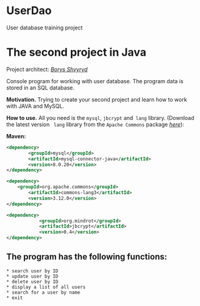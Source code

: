 # UserDao
User database training project
# The second project in Java

Project architect: [*Borys Shvyryd*](https://github.com/BorysShvyryd)

Console program for working with user database. The program data is stored in an SQL database.

**Motivation.** Trying to create your second project and learn how to work with JAVA and MySQL.

**How to use.** All you need is the `mysql`, `jbcrypt` and` lang` library. (Download the latest version ` lang` library from the `Apache Commons` package [*here*](https://mvnrepository.com/artifact/org.apache.commons/commons-lang3 )):

**Maven:**
```xml
<dependency>
        <groupId>mysql</groupId>
        <artifactId>mysql-connector-java</artifactId>
        <version>8.0.20</version>
</dependency>
```

```xml
<dependency>
	<groupId>org.apache.commons</groupId>
        <artifactId>commons-lang3</artifactId>
        <version>3.12.0</version>
</dependency>
```

```xml
<dependency>
            <groupId>org.mindrot</groupId>
            <artifactId>jbcrypt</artifactId>
            <version>0.4</version>
</dependency>
```

## The program has the following functions:

	* search user by ID
	* update user by ID
	* delete user by ID
	* display a list of all users
	* search for a user by name
	* exit
